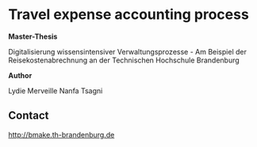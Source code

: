 # Travel expense accounting process

**Master-Thesis**

Digitalisierung wissensintensiver Verwaltungsprozesse - Am Beispiel der Reisekostenabrechnung an der Technischen Hochschule Brandenburg

**Author**

Lydie Merveille Nanfa Tsagni

## Contact

http://bmake.th-brandenburg.de
